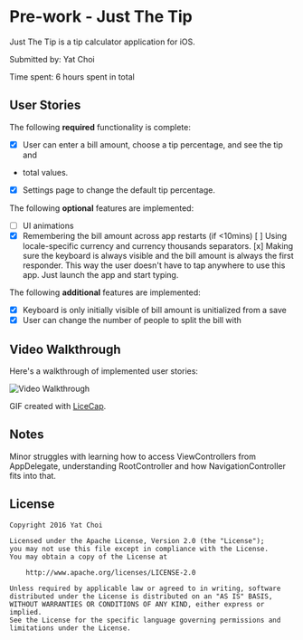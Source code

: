 # Pre-work - Just The Tip

Just The Tip is a tip calculator application for iOS.

Submitted by: Yat Choi

Time spent: 6 hours spent in total

## User Stories

The following **required** functionality is complete:

* [x] User can enter a bill amount, choose a tip percentage, and see the tip and
* total values.
* [x] Settings page to change the default tip percentage.

The following **optional** features are implemented:
* [ ] UI animations
* [x] Remembering the bill amount across app restarts (if <10mins)
  [ ] Using locale-specific currency and currency thousands separators.
  [x] Making sure the keyboard is always visible and the bill amount is always
  the first responder. This way the user doesn't have to tap anywhere to use
  this app. Just launch the app and start typing.

The following **additional** features are implemented:

* [x] Keyboard is only initially visible of bill amount is unitialized from
  a save
* [x] User can change the number of people to split the bill with

## Video Walkthrough

Here's a walkthrough of implemented user stories:

<img src='http://i.imgur.com/yAdDzXm.gif' title='Video
Walkthrough' width='' alt='Video Walkthrough' />

GIF created with [LiceCap](http://www.cockos.com/licecap/).

## Notes

Minor struggles with learning how to access ViewControllers from AppDelegate,
understanding RootController and how NavigationController fits into that.

## License

    Copyright 2016 Yat Choi

    Licensed under the Apache License, Version 2.0 (the "License");
    you may not use this file except in compliance with the License.
    You may obtain a copy of the License at

        http://www.apache.org/licenses/LICENSE-2.0

    Unless required by applicable law or agreed to in writing, software
    distributed under the License is distributed on an "AS IS" BASIS,
    WITHOUT WARRANTIES OR CONDITIONS OF ANY KIND, either express or implied.
    See the License for the specific language governing permissions and
    limitations under the License.
